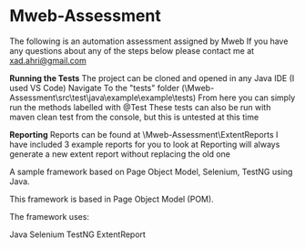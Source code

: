 # Mweb-Assessment

The following is an automation assessment assigned by Mweb
If you have any questions about any of the steps below please contact me at xad.ahri@gmail.com

**Running the Tests**
The project can be cloned and opened in any Java IDE (I used VS Code)
Navigate To the "tests" folder (\Mweb-Assessment\src\test\java\example\example\tests)
From here you can simply run the methods labelled with @Test
These tests can also be run with maven clean test from the console, but this is untested at this time

**Reporting**
Reports can be found at \Mweb-Assessment\ExtentReports
I have included 3 example reports for you to look at
Reporting will always generate a new extent report without replacing the old one

A sample framework based on Page Object Model, Selenium, TestNG using Java.

This framework is based in Page Object Model (POM).

The framework uses:

Java
Selenium
TestNG
ExtentReport
